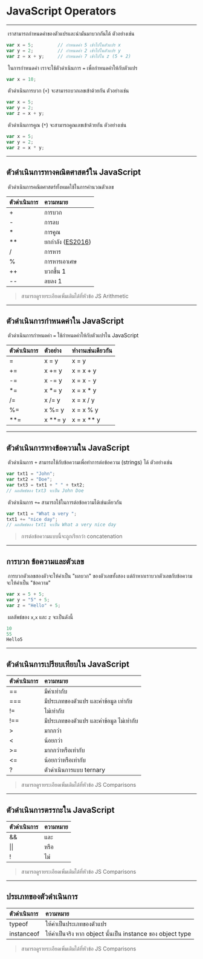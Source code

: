 # JavaScript Operators

---

​	เราสามารถกำหนดค่าของตัวแปรและนำมันมาบวกกันได้ ตัวอย่างเช่น

```js
var x = 5;         // กำหนดค่า 5 เข้าไปในตัวแปร x
var y = 2;         // กำหนดค่า 2 เข้าไปในตัวแปร y
var z = x + y;     // กำหนดค่า 7 เข้าไปใน z (5 + 2)
```

​	ในการกำหนดค่า เราจะใช้ตัวดำเนินการ `=` เพื่อกำหนดค่าให้กับตัวแปร

```js
var x = 10;
```

​	ตัวดำเนินการบวก (`+`) จะสามารถบวกเลขเข้าด้วยกัน ตัวอย่างเช่น

```js
var x = 5;
var y = 2;
var z = x + y;
```

​	ตัวดำเนินการคูณ (`*`) จะสามารถคูณเลขเข้าด้วยกัน ตัวอย่างเช่น

```js
var x = 5;
var y = 2;
var z = x * y;
```



---

## ตัวดำเนินการทางคณิตศาสตร์ใน JavaScript

​	ตัวดำเนินการคณิตศาสตร์ทั้งหมดใช้ในการคำนวณตัวเลข

| ตัวดำเนินการ | ความหมาย                                                   |
| :--------- | :--------------------------------------------------------- |
| +          | การบวก                                                     |
| -          | การลบ                                                      |
| *          | การคูณ                                                      |
| **         | ยกกำลัง ([ES2016](https://www.w3schools.com/js/js_es6.asp)) |
| /          | การหาร                                                     |
| %          | การหารเอาเศษ                                               |
| ++         | บวกขึ้น 1                                                    |
| --         | ลบลง 1                                                     |

> สามารถดูรายระเอียดเพิ่มเติมได้ที่หัวข้อ JS Arithmetic

---

## ตัวดำเนินการกำหนดค่าใน JavaScript

​	ตัวดำเนินการกำหนดค่า `=` ใช้กำหนดค่าให้กับตัวแปรใน JavaScript

| ตัวดำเนินการ | ตัวอย่าง  | ทำงานเช่นเดียวกัน |
| :--------- | :------ | :------------- |
| =          | x = y   | x = y          |
| +=         | x += y  | x = x + y      |
| -=         | x -= y  | x = x - y      |
| *=         | x *= y  | x = x * y      |
| /=         | x /= y  | x = x / y      |
| %=         | x %= y  | x = x % y      |
| **=        | x **= y | x = x ** y     |

---

## ตัวดำเนินการทางข้อความใน JavaScript

​	ตัวดำเนินการ `+` สามารถใช้กับข้อความเพื่อทำการต่อข้อความ (strings) ได้ ตัวอย่างเช่น

```js
var txt1 = "John";
var txt2 = "Doe";
var txt3 = txt1 + " " + txt2;
// ผลลัพธ์ของ txt3 จะเป็น John Doe
```

​	ตัวดำเนินการ `+=` สามารถใช้ในการต่อข้อความได้เช่นเดียวกัน

```js
var txt1 = "What a very ";
txt1 += "nice day";
// ผลลัพธ์ของ txt1 จะเป็น What a very nice day
```

> การต่อข้อความแบบนี้จะถูกเรียกว่า concatenation

---

## การบวก ข้อความและตัวเลข

​	การบวกตัวเลขสองตัวจะให้ค่าเป็น "ผลบวก" ของตัวเลขทั้งสอง แต่ถ้าหากเราบวกตัวเลขกับข้อความจะให้ค่าเป็น "ข้อความ"

```js
var x = 5 + 5;
var y = "5" + 5;
var z = "Hello" + 5;
```

​	ผลลัพธ์ของ `x`,`x` และ `z` จะเป็นดังนี้

```js
10
55
Hello5
```

---

## ตัวดำเนินการเปรียบเทียบใน JavaScript

| ตัวดำเนินการ | ความหมาย                          |
| :--------- | :-------------------------------- |
| ==         | มีค่าเท่ากับ                          |
| ===        | มีประเภทของตัวแปร และค่าข้อมูล เท่ากับ   |
| !=         | ไม่เท่ากับ                           |
| !==        | มีประเภทของตัวแปร และค่าข้อมูล ไม่เท่ากับ |
| >          | มากกว่า                            |
| <          | น้อยกว่า                            |
| >=         | มากกว่าหรือเท่ากับ                    |
| <=         | น้อยกว่าหรือเท่ากับ                    |
| ?          | ตัวดำเนินการแบบ ternary             |

> สามารถดูรายระเอียดเพิ่มเติมได้ที่หัวข้อ JS Comparisons

---

## ตัวดำเนินการตรรกะใน JavaScript

| ตัวดำเนินการ | ความหมาย |
| :--------- | :------- |
| &&         | และ      |
| \|\|       | หรือ      |
| !          | ไม่       |

>  สามารถดูรายระเอียดเพิ่มเติมได้ที่หัวข้อ JS Comparisons

---

## ประเภทของตัวดำเนินการ

| ตัวดำเนินการ | ความหมาย                                             |
| :--------- | :--------------------------------------------------- |
| typeof     | ให้ค่าเป็นประเภทของตัวแปร                                |
| instanceof | ให้ค่าเป็นจริง หาก object นั้นเป็น instance ของ object type |

> สามารถดูรายระเอียดเพิ่มเติมได้ที่หัวข้อ JS Comparisons

